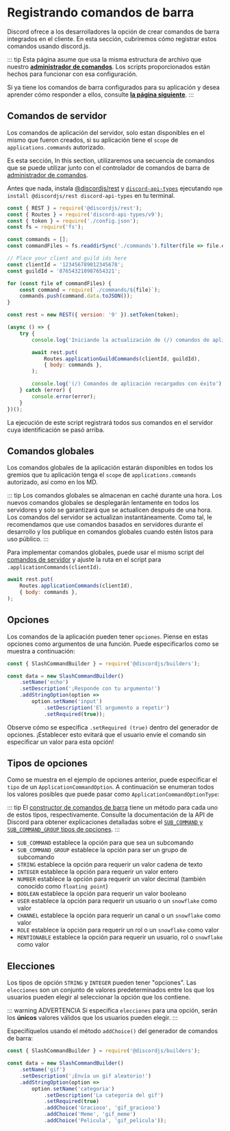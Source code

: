 # Registrando comandos de barra

Discord ofrece a los desarrolladores la opción de crear comandos de barra integrados en el cliente. En esta sección, cubriremos cómo registrar estos comandos usando discord.js.

::: tip
Esta página asume que usa la misma estructura de archivo que nuestro **[administrador de comandos](/command-handling)**. Los scripts proporcionados están hechos para funcionar con esa configuración.

Si ya tiene los comandos de barra configurados para su aplicación y desea aprender cómo responder a ellos, consulte **[la página siguiente](/interactions/replying-to-slash-commands.md)**.
:::

## Comandos de servidor

Los comandos de aplicación del servidor, solo estan disponibles en el mismo que fueron creados, si su aplicación tiene el `scope` de `applications.commands` autorizado.  

Es esta sección,
In this section, utilizaremos una secuencia de comandos que se puede utilizar junto con el controlador de comandos de barra de [administrador de comandos](/command-handling/).

Antes que nada, instala [@discordjs/rest](https://github.com/discordjs/discord.js-modules/blob/main/packages/rest/) y [`discord-api-types`](https://github.com/discordjs/discord-api-types/) ejecutando `npm install @discordjs/rest discord-api-types` en tu terminal.

<!-- eslint-skip -->

```js
const { REST } = require('@discordjs/rest');
const { Routes } = require('discord-api-types/v9');
const { token } = require('./config.json');
const fs = require('fs');

const commands = [];
const commandFiles = fs.readdirSync('./commands').filter(file => file.endsWith('.js'));

// Place your client and guild ids here
const clientId = '123456789012345678';
const guildId = '876543210987654321';

for (const file of commandFiles) {
	const command = require(`./commands/${file}`);
	commands.push(command.data.toJSON());
}

const rest = new REST({ version: '9' }).setToken(token);

(async () => {
	try {
		console.log('Iniciando la actualización de (/) comandos de aplicación');

		await rest.put(
			Routes.applicationGuildCommands(clientId, guildId),
			{ body: commands },
		);

		console.log('(/) Comandos de aplicación recargados con éxito');
	} catch (error) {
		console.error(error);
	}
})();
```

La ejecución de este script registrará todos sus comandos en el servidor cuya identificación se pasó arriba.

## Comandos globales

Los comandos globales de la aplicación estarán disponibles en todos los gremios que tu aplicación tenga el `scope` de `applications.commands` autorizado, así como en los MD.

::: tip
Los comandos globales se almacenan en caché durante una hora. Los nuevos comandos globales se desplegarán lentamente en todos los servidores y solo se garantizará que se actualicen después de una hora. Los comandos del servidor se actualizan instantáneamente. Como tal, le recomendamos que use comandos basados en servidores durante el desarrollo y los publique en comandos globales cuando estén listos para uso público.
:::

Para implementar comandos globales, puede usar el mismo script del [comandos de servidor](#comandos-de-servidor) y ajuste la ruta en el script para `.applicationCommands(clientId)`.

<!-- eslint-skip -->

```js {2}
await rest.put(
	Routes.applicationCommands(clientId),
	{ body: commands },
);
```

## Opciones

Los comandos de la aplicación pueden tener `opciones`. Piense en estas opciones como argumentos de una función. Puede especificarlos como se muestra a continuación:

```js {6-9}
const { SlashCommandBuilder } = require('@discordjs/builders');

const data = new SlashCommandBuilder()
	.setName('echo')
	.setDescription('¡Responde con tu argumento!')
	.addStringOption(option =>
		option.setName('input')
			.setDescription('El argumento a repetir')
			.setRequired(true));
```

Observe cómo se especifica `.setRequired (true)` dentro del generador de opciones. ¡Establecer esto evitará que el usuario envíe el comando sin especificar un valor para esta opción!

## Tipos de opciones

Como se muestra en el ejemplo de opciones anterior, puede especificar el `tipo` de un `ApplicationCommandOption`. A continuación se enumeran todos los valores posibles que puede pasar como `ApplicationCommandOptionType`:

::: tip
El [constructor de comandos de barra](/popular-topics/builders.md#slash-command-builders) tiene un método para cada uno de estos tipos, respectivamente.
Consulte la documentación de la API de Discord para obtener explicaciones detalladas sobre el [`SUB_COMMAND` y `SUB_COMMAND_GROUP` tipos de opciones](https://discord.com/developers/docs/interactions/application-commands#subcommands-and-subcommand-groups).
:::

* `SUB_COMMAND` establece la opción para que sea un subcomando
* `SUB_COMMAND_GROUP` establece la opción para ser un grupo de subcomando
* `STRING` establece la opción para requerir un valor cadena de texto
* `INTEGER` establece la opción para requerir un valor entero
* `NUMBER` establece la opción para requerir un valor decimal (también conocido como `floating point`)
* `BOOLEAN` establece la opción para requerir un valor booleano
* `USER` establece la opción para requerir un usuario o un `snowflake` como valor
* `CHANNEL` establece la opción para requerir un canal o un `snowflake` como valor
* `ROLE` establece la opción para requerir un rol o un `snowflake` como valor
* `MENTIONABLE` establece la opción para requerir un usuario, rol o `snowflake` como valor

## Elecciones

Los tipos de opción `STRING` y `INTEGER` pueden tener "opciones". Las `elecciones` son un conjunto de valores predeterminados entre los que los usuarios pueden elegir al seleccionar la opción que los contiene.

::: warning ADVERTENCIA
Si especifica `elecciones` para una opción, serán los **únicos** valores válidos que los usuarios pueden elegir.
:::

Especifíquelos usando el método `addChoice()` del generador de comandos de barra:

```js {10-12}
const { SlashCommandBuilder } = require('@discordjs/builders');

const data = new SlashCommandBuilder()
	.setName('gif')
	.setDescription('¡Envía un gif aleatorio!')
	.addStringOption(option =>
		option.setName('categoria')
			.setDescription('La categoría del gif')
			.setRequired(true)
			.addChoice('Gracioso', 'gif_gracioso')
			.addChoice('Meme', 'gif_meme')
			.addChoice('Pelicula', 'gif_pelicula'));
```
